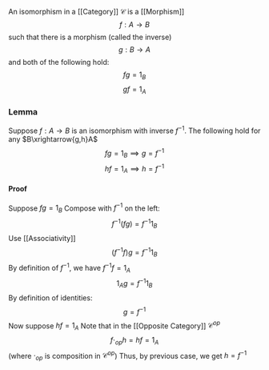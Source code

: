 An isomorphism in a [[Category]] $\mathcal{C}$ is a [[Morphism]]
$$
f:A\to B
$$
such that there is a morphism (called the inverse)
$$
g:B\to A
$$
and both of the following hold:
$$
fg=1_{B}
$$
$$
gf=1_{A}
$$
### Lemma
Suppose $f:A\to B$ is an isomorphism with inverse $f^{-1}$.
The following hold for any $B\xrightarrow{g,h}A$
$$
fg=1_{B}\implies g=f^{-1}
$$
$$
hf=1_{A} \implies h=f^{-1}
$$
#### Proof
Suppose $fg=1_{B}$
Compose with $f^{-1}$ on the left:
$$
f^{-1}(fg)=f^{-1}1_{B}
$$
Use [[Associativity]]
$$
(f^{-1}f)g=f^{-1}1_{B}
$$
By definition of $f^{-1}$, we have $f^{-1}f=1_{A}$
$$
1_{A}g=f^{-1}1_{B}
$$
By definition of identities:
$$
g=f^{-1}
$$
Now suppose $hf=1_{A}$
Note that in the [[Opposite Category]] $\mathcal{C}^{op}$
$$
f\cdot_{op}h=hf=1_{A}
$$
(where $\cdot_{op}$ is composition in $\mathcal{C}^{op}$)
Thus, by previous case, we get $h=f^{-1}$
